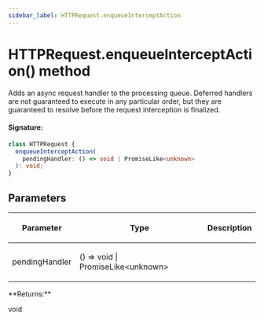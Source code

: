 ```yaml
---
sidebar_label: HTTPRequest.enqueueInterceptAction
---
```


# HTTPRequest.enqueueInterceptAction() method

Adds an async request handler to the processing queue. Deferred handlers are not guaranteed to execute in any particular order, but they are guaranteed to resolve before the request interception is finalized.

#### Signature:

```typescript
class HTTPRequest {
  enqueueInterceptAction(
    pendingHandler: () => void | PromiseLike<unknown>
  ): void;
}
```

## Parameters

<table><thead><tr><th>

Parameter

</th><th>

Type

</th><th>

Description

</th></tr></thead>
<tbody><tr><td>

pendingHandler

</td><td>

() =&gt; void \| PromiseLike&lt;unknown&gt;

</td><td>

</td></tr>
</tbody></table>
**Returns:**

void
